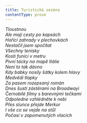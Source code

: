 ```yaml
---
title: Turistická sezóna
contentType: prose
---
```


_Tloustnou  
Ale mají cesty po kapsách  
Hořící zahrady v plechovkách  
Nestačil jsem spočítat  
Všechny tenisky  
Kosti funící v metru  
Pivní tácky na mapě Itálie  
Není to tak dávno  
Kdy babky nosily šátky kolem hlavy  
Medvědí tlapky  
Za pasem rozepsaný román  
Dnes šustí zástěrami na Broadwayi  
Černobílé filmy s barevnými tečkami  
Odpoledne vzhlédněte k nebi  
Přes slunce přejde Merkur  
I vše co se vejde na stůl  
Počasí v zapomenutých vlacích_
